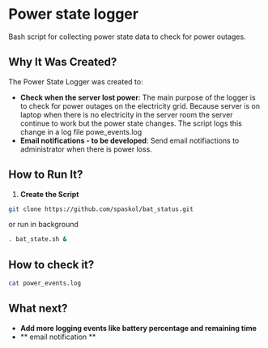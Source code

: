 # Power state logger
Bash script for collecting power state data to check for power outages.

## Why It Was Created?

The Power State Logger was created to:

- **Check when the server lost power**: The main purpose of the logger is to check for power outages on the electricity grid.
  Because server is on laptop when there is no electricity in the server room the server continue to work but the power state changes.
  The script logs this change in a log file powe_events.log
- **Email notifications - to be developed**: Send email notifiactions to administrator when there is power loss.

## How to Run It?

1. **Create the Script**  
  ```bash
git clone https://github.com/spaskol/bat_status.git
```
or run in background
```bash
. bat_state.sh &
```
## How to check it?
   ```bash
cat power_events.log
```
## What next?

- **Add more logging events like battery percentage and remaining time**
- ** email notification **
